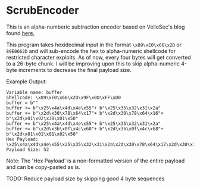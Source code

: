 # ScrubEncoder
This is an alpha-numberic subtraction encoder based on VelloSec's blog found <a href="https://vellosec.net/blog/exploit-dev/carving-shellcode-using-restrictive-character-sets/">here.</a>

This program takes hexidecimal input in the format ```\x89\xE0\x66\x2D``` or ```89E0662D``` and will sub-encode the hex to alpha-numeric shellcode for restricted character exploits. As of now, every four bytes will get converted to a 26-byte chunk. I will be improving upon this to skip alpha-numeric 4-byte increments to decrease the final payload size. 


Example Output:
```
Variable name: buffer
Shellcode: \x89\xE0\x66\x2D\x9F\x0D\xFF\xD0
buffer = b""
buffer += b"\x25\x4a\x4d\x4e\x55"+ b"\x25\x35\x32\x31\x2a"
buffer += b"\x2d\x30\x78\x64\x17"+ b"\x2d\x30\x78\x64\x16"+ b"\x2d\x01\x02\x38\x01\x50"
buffer += b"\x25\x4a\x4d\x4e\x55"+ b"\x25\x35\x32\x31\x2a"
buffer += b"\x2d\x3b\x0f\x4c\x68"+ b"\x2d\x3b\x0f\x4c\x68"+ b"\x2d\x01\x01\x01\x02\x50"
Hex Payload: \x25\x4a\x4d\x4e\x55\x25\x35\x32\x31\x2a\x2d\x30\x78\x64\x17\x2d\x30\x78\x64\x16\x2d\x01\x02\x38\x01\x50\x25\x4a\x4d\x4e\x55\x25\x35\x32\x31\x2a\x2d\x3b\x0f\x4c\x68\x2d\x3b\x0f\x4c\x68\x2d\x01\x01\x01\x02\x50
Payload Size: 52
```
Note: The 'Hex Payload' is a non-formatted version of the entire payload and can be copy-pasted as is. 

TODO: Reduce payload size by skipping good 4 byte sequences

